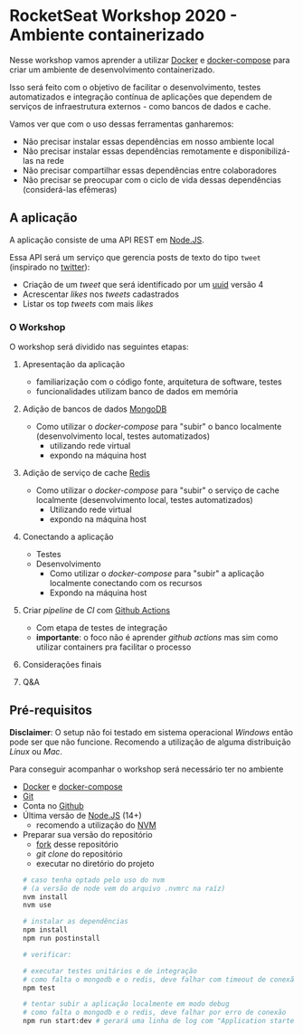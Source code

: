 # RocketSeat Workshop 2020 - Ambiente containerizado

Nesse workshop vamos aprender a utilizar [Docker](https://www.docker.com/) e [docker-compose](https://docs.docker.com/compose/)
para criar um ambiente de desenvolvimento containerizado.

Isso será feito com o objetivo de facilitar o desenvolvimento, testes automatizados e integração contínua de aplicações
que dependem de serviços de infraestrutura externos - como bancos de dados e cache.

Vamos ver que com o uso dessas ferramentas ganharemos:
- Não precisar instalar essas dependências em nosso ambiente local
- Não precisar instalar essas dependências remotamente e disponibilizá-las na rede
- Não precisar compartilhar essas dependências entre colaboradores
- Não precisar se preocupar com o ciclo de vida dessas dependências (considerá-las efêmeras)

## A aplicação

A aplicação consiste de uma API REST em [Node.JS](https://nodejs.org/en/).

Essa API será um serviço que gerencia posts de texto do tipo `tweet` (inspirado no [twitter](https://twitter.com/)):
- Criação de um _tweet_ que será identificado por um [uuid](https://en.wikipedia.org/wiki/Universally_unique_identifier) versão 4
- Acrescentar _likes_ nos _tweets_ cadastrados
- Listar os top _tweets_ com mais _likes_

### O Workshop

O workshop será dividido nas seguintes etapas:

1. Apresentação da aplicação
    - familiarização com o código fonte, arquitetura de software, testes
    - funcionalidades utilizam banco de dados em memória

2. Adição de bancos de dados [MongoDB](https://www.mongodb.com/)
    - Como utilizar o _docker-compose_ para "subir" o banco localmente (desenvolvimento local, testes automatizados)
        - utilizando rede virtual
        - expondo na máquina host

3. Adição de serviço de cache [Redis](https://redis.io/)
    - Como utilizar o _docker-compose_ para "subir" o serviço de cache localmente (desenvolvimento local, testes automatizados)
        - Utilizando rede virtual
        - expondo na máquina host

4. Conectando a aplicação
    - Testes
    - Desenvolvimento
        - Como utilizar o _docker-compose_ para "subir" a aplicação localmente conectando com os recursos
        - Expondo na máquina host

5. Criar _pipeline_ de _CI_ com [Github Actions](https://github.com/features/actions)
    - Com etapa de testes de integração
    - **importante**: o foco não é aprender _github actions_ mas sim como utilizar containers pra facilitar o processo

6. Considerações finais

7. Q&A

## Pré-requisitos

**Disclaimer**: O setup não foi testado em sistema operacional _Windows_ então pode ser que não funcione.
Recomendo a utilização de alguma distribuição _Linux_ ou _Mac_.

Para conseguir acompanhar o workshop será necessário ter no ambiente
- [Docker](https://www.docker.com/) e [docker-compose](https://docs.docker.com/compose/)
- [Git](https://git-scm.com/)
- Conta no [Github](https://github.com/)
- Última versão de [Node.JS](https://nodejs.org/en/) (14+)
  - recomendo a utilização do [NVM](https://github.com/nvm-sh/nvm)
- Preparar sua versão do repositório
  - [fork](https://github.com/rodrigobotti/rs-ws-2020-env/fork) desse repositório
  - _git clone_ do repositório
  - executar no diretório do projeto
  ```sh
  # caso tenha optado pelo uso do nvm
  # (a versão de node vem do arquivo .nvmrc na raíz)
  nvm install
  nvm use

  # instalar as dependências
  npm install
  npm run postinstall

  # verificar:
  
  # executar testes unitários e de integração
  # como falta o mongodb e o redis, deve falhar com timeout de conexão
  npm test

  # tentar subir a aplicação localmente em modo debug
  # como falta o mongodb e o redis, deve falhar por erro de conexão
  npm run start:dev # gerará uma linha de log com "Application started successfully in port 3000"
  ```
